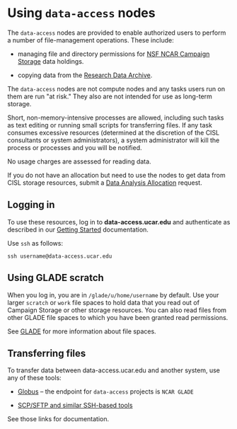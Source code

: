 # Using `data-access` nodes

The `data-access` nodes are provided to enable authorized users to perform
a number of file-management operations. These include:

- managing file and directory permissions for [NSF NCAR Campaign Storage](glade/campaign.md) data
  holdings.

- copying data from the [Research Data Archive](https://rda.ucar.edu/).

The `data-access` nodes are not compute nodes and any tasks users run on
them are run "at risk." They also are not intended for use as long-term
storage.

Short, non-memory-intensive processes are allowed, including such tasks
as text editing or running small scripts for transferring files. If any
task consumes excessive resources (determined at the discretion of the
CISL consultants or system administrators), a system administrator will
kill the process or processes and you will be notified.

No usage charges are assessed for reading data.

If you do not have an allocation but need to use the nodes to get data
from CISL storage resources, submit a [Data Analysis Allocation](https://arc.ucar.edu/xras_submit/opportunities) request.

## Logging in

To use these resources, log in to **data-access.ucar.edu** and
authenticate as described in our [Getting Started](../getting-started/index.md)
documentation.

Use `ssh` as follows:
```pre
ssh username@data-access.ucar.edu
```

## Using GLADE scratch

When you log in, you are in `/glade/u/home/username` by default. Use
your larger `scratch` or `work` file spaces to hold data that you
read out of Campaign Storage or other storage resources. You can also
read files from other GLADE file spaces to which you have been granted
read permissions.

See [GLADE](./glade/index.md) for more information
about file spaces.

## Transferring files

To transfer data between data-access.ucar.edu and another system, use
any of these tools:

- [Globus](./data-transfer/globus/index.md) – the endpoint for `data-access` projects is `NCAR GLADE`

- [SCP/SFTP and similar SSH-based tools](./data-transfer/scp-and-sftp.md)

See those links for documentation.
